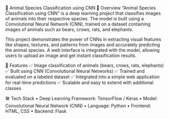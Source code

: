 🐾 Animal Species Classification using CNN
📌 Overview
"Animal Species Classification using CNN" is a deep learning project that classifies images of animals into their respective species.
The model is built using a Convolutional Neural Network (CNN), trained on a dataset containing images of animals such as bears, crows, rats, and elephants.

This project demonstrates the power of CNNs in extracting visual features like shapes, textures, and patterns from images and accurately predicting the animal species.
A web interface is integrated with the model, allowing users to upload an image and get instant classification results.

🚀 Features
✅ Image classification of animals (bears, crows, rats, elephants)
✅ Built using CNN (Convolutional Neural Networks)
✅ Trained and evaluated on a labeled dataset
✅ Integrated into a simple web application for real-time predictions
✅ Scalable and easy to extend with additional classes

🛠️ Tech Stack
• Deep Learning Framework: TensorFlow / Keras
• Model: Convolutional Neural Network (CNN)
• Language: Python
• Frontend: HTML, CSS
• Backend: Flask
